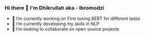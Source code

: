 ### Hi there 👋 I'm Dhikrullah aka - Ibromodzi


- 🔭 I’m currently working on Fine tuning BERT for different tasks
- 🌱 I’m currently developing my skills in NLP
- 👯 I’m looking to collaborate on open source projects
